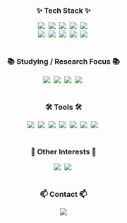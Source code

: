<h3 align="center">✨ Tech Stack ✨</h3>
<div align="center">
  <img src="https://img.shields.io/badge/Python-3670A0?style=for-the-badge&logo=python&logoColor=ffdd54" />&nbsp
  <img src="https://img.shields.io/badge/PyTorch-EE4C2C?style=for-the-badge&logo=pytorch&logoColor=white" />&nbsp
  <img src="https://img.shields.io/badge/TensorFlow-FF6F00?style=for-the-badge&logo=tensorflow&logoColor=white" />&nbsp
  <img src="https://img.shields.io/badge/HuggingFace-FFD21F?style=for-the-badge&logo=huggingface&logoColor=black" />&nbsp
  <img src="https://img.shields.io/badge/MySQL-4479A1?style=for-the-badge&logo=mysql&logoColor=white" />&nbsp
</div>

<div align="center">
  <img src="https://img.shields.io/badge/FastAPI-009688?style=for-the-badge&logo=fastapi&logoColor=white" />&nbsp
  <img src="https://img.shields.io/badge/React-20232A?style=for-the-badge&logo=react&logoColor=61DAFB" />&nbsp
  <img src="https://img.shields.io/badge/TypeScript-007ACC?style=for-the-badge&logo=typescript&logoColor=white" />&nbsp
  <img src="https://img.shields.io/badge/TailwindCSS-38B2AC?style=for-the-badge&logo=tailwind-css&logoColor=white" />&nbsp
  <img src="https://img.shields.io/badge/MongoDB-47A248?style=for-the-badge&logo=mongodb&logoColor=white" />&nbsp
</div>

<br>

<h3 align="center">📚 Studying / Research Focus 📚</h3>
<div align="center">
  <img src="https://img.shields.io/badge/LLMs-GPT4,LangChain,K--BERT,LLama-important?style=for-the-badge" />&nbsp
  <img src="https://img.shields.io/badge/Healthcare_AI-FHIR,EHR,Medical_Imaging-critical?style=for-the-badge" />&nbsp
  <img src="https://img.shields.io/badge/Diffusion_Models-Research-blue?style=for-the-badge" />&nbsp
  <img src="https://img.shields.io/badge/Biomedical_Signals-ECG,PPG,EMG-blueviolet?style=for-the-badge" />&nbsp
</div>

<br>

<h3 align="center">🛠 Tools 🛠</h3>
<div align="center">
  <img src="https://img.shields.io/badge/GitHub-181717?style=for-the-badge&logo=github&logoColor=white" />&nbsp
  <img src="https://img.shields.io/badge/Docker-2496ED?style=for-the-badge&logo=docker&logoColor=white" />&nbsp
  <img src="https://img.shields.io/badge/Jupyter-F37626?style=for-the-badge&logo=jupyter&logoColor=white" />&nbsp
  <img src="https://img.shields.io/badge/Render-46E3B7?style=for-the-badge&logo=render&logoColor=black" />&nbsp
  <img src="https://img.shields.io/badge/Vercel-000000?style=for-the-badge&logo=vercel&logoColor=white" />&nbsp
  <img src="https://img.shields.io/badge/Amazon_S3-569A31?style=for-the-badge&logo=amazon-s3&logoColor=white" />&nbsp
  <img src="https://img.shields.io/badge/Tableau-E97627?style=for-the-badge&logo=tableau&logoColor=white" />&nbsp
</div>

<br>

<h3 align="center">🎵 Other Interests 🎵</h3>
<div align="center">
  <img src="https://img.shields.io/badge/Audio%20Analysis-Librosa,MIDI,MusPy-orange?style=for-the-badge" />&nbsp
  <img src="https://img.shields.io/badge/OCR%20&%20Accessibility-DAISY,LayoutLMv3-lightgrey?style=for-the-badge" />&nbsp
</div>

<br>

<h3 align="center">📫 Contact 📫</h3>
<div align="center">
  <a href="mailto:nabinkim0318@gmail.com">
    <img src="https://img.shields.io/badge/nabinkim0318@gmail.com-D14836?style=for-the-badge&logo=gmail&logoColor=white" />
  </a>
</div>
